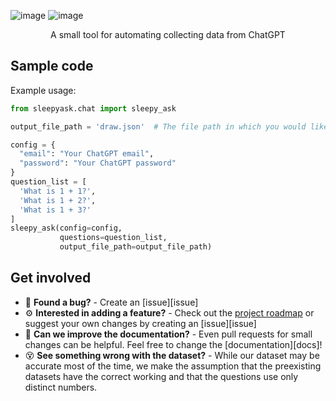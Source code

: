 ![image](https://user-images.githubusercontent.com/84760072/221397091-5e8e5d8b-5f96-49d6-9005-212424ff8c50.png)
![image](https://user-images.githubusercontent.com/84760072/221397101-1df32e05-75d6-4a00-93d8-a90e8ba0e22f.png)

<p align="center">
  A small tool for automating collecting data from ChatGPT
</p>

## Sample code
Example usage:
```python
from sleepyask.chat import sleepy_ask

output_file_path = 'draw.json'  # The file path in which you would like your responses to be stored

config = {
  "email": "Your ChatGPT email",
  "password": "Your ChatGPT password"
}
question_list = [
  'What is 1 + 1?',
  'What is 1 + 2?',
  'What is 1 + 3?'
]
sleepy_ask(config=config,
           questions=question_list,
           output_file_path=output_file_path)
```
## Get involved
- 🐛 **Found a bug?** - Create an [issue][issue]  
- ⚙️ **Interested in adding a feature?** - Check out the [project roadmap](ROADMAP.md) or suggest your own changes by creating an [issue][issue]   
- 📖 **Can we improve the documentation?** - Even pull requests for small changes can be helpful. Feel free to change the [documentation][docs]!  
- 😵 **See something wrong with the dataset?** - While our dataset may be accurate most of the time, we make the assumption that the preexisting datasets have the correct working and that the questions use only distinct numbers.

